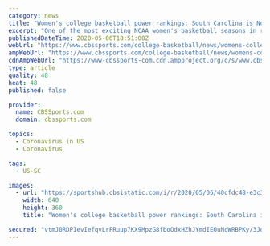```yaml
---
category: news
title: "Women's college basketball power rankings: South Carolina is No. 1 in never-too-early rankings"
excerpt: "One of the most exciting NCAA women's basketball seasons in recent memory was forced to come to an abrupt ending in March due to the COVID-19 pandemic. Since then, we have seen three Oregon Ducks drafted in the top eight of the WNBA Draft and 75% of the top-eight picks in the draft coming from the three schools that many people believed had the best chance to win the national championship: South Carolina,"
publishedDateTime: 2020-05-06T18:51:00Z
webUrl: "https://www.cbssports.com/college-basketball/news/womens-college-basketball-power-rankings-south-carolina-is-no-1-in-never-too-early-rankings/"
ampWebUrl: "https://www.cbssports.com/college-basketball/news/womens-college-basketball-power-rankings-south-carolina-is-no-1-in-never-too-early-rankings/amp/"
cdnAmpWebUrl: "https://www-cbssports-com.cdn.ampproject.org/c/s/www.cbssports.com/college-basketball/news/womens-college-basketball-power-rankings-south-carolina-is-no-1-in-never-too-early-rankings/amp/"
type: article
quality: 48
heat: 48
published: false

provider:
  name: CBSSports.com
  domain: cbssports.com

topics:
  - Coronavirus in US
  - Coronavirus

tags:
  - US-SC

images:
  - url: "https://sportshub.cbsistatic.com/i/r/2020/05/06/40cfdc48-e3c3-4bdb-b140-9fddfe39969e/thumbnail/640x360/818b7a01d4cbff343f2092b646f084a2/breabeal.jpg"
    width: 640
    height: 360
    title: "Women's college basketball power rankings: South Carolina is No. 1 in never-too-early rankings"

secured: "vtmJ0RDPIevIefqvLrFRuup7KX9MpzG8fboOdxHZhJYmdIEOuNcWRBPKy/3Jof6KgB47SMuRdJabAwtQ+71Fs25VrCnjrcumekuas/XkH2CK9seuyw4w8zRYNd0fygMcghDQ7CWXyb798d1RcnhBjvuBOcidQx4EU/ioyxx/wSFPBi1Igz3RhxY16JnCHxoImb2q5xf4F7kCR26ylKkTkzdxnZtg9ovPFAOW1VG5XaVxZMnvy0YpDMdQ/fli6WVhsSzrAyfLrgmZZLDv7KVcg615ahAJz//IJz6u5VlX6XqjRT4rOh9Yk4RvHnsvrY504XZhQuNPgVu3ttXNCpIA4mP0jDqvlrayrGDr9GnJi+6JTKmncw6ZFbZJ5ZZSobbAe6RwovIfG+IS+jhvxb/Q8X1K9jz+LCUkd+y2KhfHQRKtOuKLCYU2lkMpEf3BjHNBj3cuc3oWTozFKaDroXVa8tx0BFmVlTDOGoXzHqhOXVU=;jp8SlyrptVuft0ORFQWT2w=="
---
```



